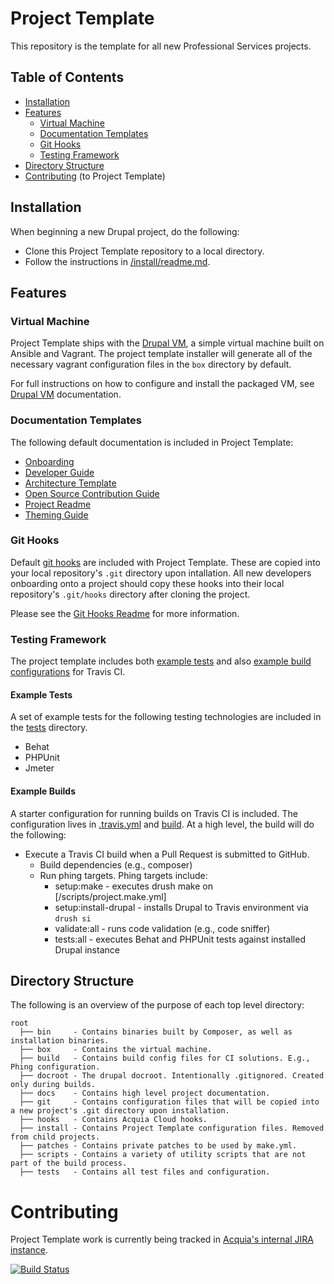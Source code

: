 # Project Template

This repository is the template for all new Professional Services projects.

## Table of Contents

* [Installation](#installation)
* [Features](#features)
  * [Virtual Machine](#virtual-machine)
  * [Documentation Templates](#documentation-templates)
  * [Git Hooks](#git-hooks)
  * [Testing Framework](#testing-framework)
* [Directory Structure](#directory-structure)
* [Contributing](#contributing) (to Project Template)

## Installation

When beginning a new Drupal project, do the following:

* Clone this Project Template repository to a local directory.
* Follow the instructions in [/install/readme.md](/install/readme.md).

## Features

### Virtual Machine

Project Template ships with the [Drupal VM](https://github.com/geerlingguy/drupal-vm), a simple virtual machine built on Ansible and Vagrant. The project template installer will generate all of the necessary vagrant configuration files in the `box` directory by default.

For full instructions on how to configure and install the packaged VM, see [Drupal VM](https://github.com/geerlingguy/drupal-vm) documentation.

### Documentation Templates

The following default documentation is included in Project Template:
* [Onboarding](/docs/onboarding.md)
* [Developer Guide](/docs/developer-guide.md)
* [Architecture Template](/docs/drupal-architecture-template.md)
* [Open Source Contribution Guide](/docs/os-contribution.md)
* [Project Readme](/docs/readme.md)
* [Theming Guide](/docs/theming.md)

### Git Hooks

Default [git hooks](https://git-scm.com/book/en/v2/Customizing-Git-Git-Hooks) are included with Project Template. These are copied into your local repository's `.git` directory upon intallation. All new developers onboarding onto a project should copy these hooks into their local repository's `.git/hooks` directory after cloning the project.

Please see the [Git Hooks Readme](/hooks/readme.md) for more information.

### Testing Framework

The project template includes both [example tests](/tests) and also [example
build configurations](/build) for Travis CI.

#### Example Tests
A set of example tests for the following testing technologies are included in the [tests](/tests) directory.
* Behat
* PHPUnit
* Jmeter

#### Example Builds
A starter configuration for running builds on Travis CI is included. The
configuration lives in [.travis.yml](/.travis.yml) and [build](/build). At a high level, the build
will do the following:
* Execute a Travis CI build when a Pull Request is submitted to GitHub.
  * Build dependencies (e.g., composer)
  * Run phing targets. Phing targets include:
    * setup:make           - executes drush make on [/scripts/project.make.yml]
    * setup:install-drupal - installs Drupal to Travis environment via `drush si`
    * validate:all         - runs code validation (e.g., code sniffer)
    * tests:all            - executes Behat and PHPUnit tests against installed Drupal instance

## Directory Structure

The following is an overview of the purpose of each top level directory:

    root
      ├── bin     - Contains binaries built by Composer, as well as installation binaries.
      ├── box     - Contains the virtual machine.
      ├── build   - Contains build config files for CI solutions. E.g., Phing configuration.
      ├── docroot - The drupal docroot. Intentionally .gitignored. Created only during builds.
      ├── docs    - Contains high level project documentation.
      ├── git     - Contains configuration files that will be copied into a new project's .git directory upon installation.
      ├── hooks   - Contains Acquia Cloud hooks.
      ├── install - Contains Project Template configuration files. Removed from child projects.
      ├── patches - Contains private patches to be used by make.yml.
      ├── scripts - Contains a variety of utility scripts that are not part of the build process.
      ├── tests   - Contains all test files and configuration.

# Contributing

Project Template work is currently being tracked in [Acquia's internal JIRA instance](https://backlog.acquia.com/browse/PPT).

[![Build Status](https://magnum.travis-ci.com/acquia-pso/project-template.svg?token=eFBAT6vQ9cqDh1Sed5Mw&branch=7.x)](https://magnum.travis-ci.com/acquia-pso/project-template)
